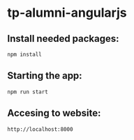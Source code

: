 # tp-alumni-angularjs

## Install needed packages:
```shell
npm install
```

## Starting the app:
```shell
npm run start
```

## Accesing to website:
```
http://localhost:8000
```